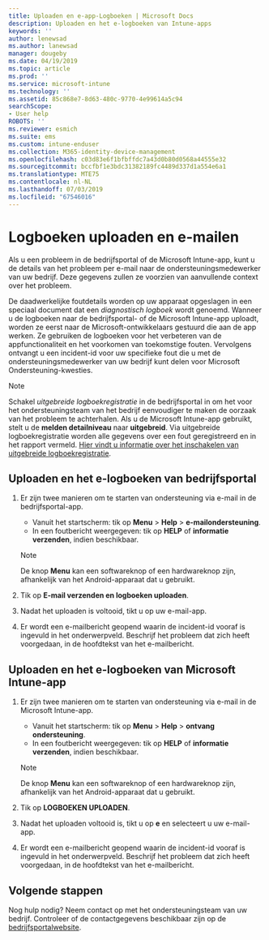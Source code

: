 ```yaml
---
title: Uploaden en e-app-Logboeken | Microsoft Docs
description: Uploaden en het e-logboeken van Intune-apps
keywords: ''
author: lenewsad
ms.author: lanewsad
manager: dougeby
ms.date: 04/19/2019
ms.topic: article
ms.prod: ''
ms.service: microsoft-intune
ms.technology: ''
ms.assetid: 85c868e7-8d63-480c-9770-4e99614a5c94
searchScope:
- User help
ROBOTS: ''
ms.reviewer: esmich
ms.suite: ems
ms.custom: intune-enduser
ms.collection: M365-identity-device-management
ms.openlocfilehash: c03d83e6f1bfbffdc7a43d0b80d0568a44555e32
ms.sourcegitcommit: bccfbf1e3bdc31382189fc4489d337d1a554e6a1
ms.translationtype: MTE75
ms.contentlocale: nl-NL
ms.lasthandoff: 07/03/2019
ms.locfileid: "67546016"
---
```

# <a name="upload-and-email-logs"></a>Logboeken uploaden en e-mailen  

Als u een probleem in de bedrijfsportal of de Microsoft Intune-app, kunt u de details van het probleem per e-mail naar de ondersteuningsmedewerker van uw bedrijf. Deze gegevens zullen ze voorzien van aanvullende context over het probleem.  

De daadwerkelijke foutdetails worden op uw apparaat opgeslagen in een speciaal document dat een _diagnostisch logboek_ wordt genoemd. Wanneer u de logboeken naar de bedrijfsportal- of de Microsoft Intune-app uploadt, worden ze eerst naar de Microsoft-ontwikkelaars gestuurd die aan de app werken. Ze gebruiken de logboeken voor het verbeteren van de appfunctionaliteit en het voorkomen van toekomstige fouten. Vervolgens ontvangt u een incident-id voor uw specifieke fout die u met de ondersteuningsmedewerker van uw bedrijf kunt delen voor Microsoft Ondersteuning-kwesties.  

> [!Note]
> Schakel _uitgebreide logboekregistratie_ in de bedrijfsportal in om het voor het ondersteuningsteam van het bedrijf eenvoudiger te maken de oorzaak van het probleem te achterhalen. Als u de Microsoft Intune-app gebruikt, stelt u de **melden detailniveau** naar **uitgebreid**. Via uitgebreide logboekregistratie worden alle gegevens over een fout geregistreerd en in het rapport vermeld. [Hier vindt u informatie over het inschakelen van uitgebreide logboekregistratie](use-verbose-logging-to-help-your-it-administrator-fix-device-issues-android.md).  

## <a name="upload-and-email-logs-from-company-portal"></a>Uploaden en het e-logboeken van bedrijfsportal  

1. Er zijn twee manieren om te starten van ondersteuning via e-mail in de bedrijfsportal-app.
    * Vanuit het startscherm: tik op **Menu** > **Help** > **e-mailondersteuning**.  
    * In een foutbericht weergegeven: tik op **HELP** of **informatie verzenden**, indien beschikbaar.  

    > [!NOTE]
    > De knop **Menu** kan een softwareknop of een hardwareknop zijn, afhankelijk van het Android-apparaat dat u gebruikt.  

3. Tik op **E-mail verzenden en logboeken uploaden**.  
4. Nadat het uploaden is voltooid, tikt u op uw e-mail-app. 
5. Er wordt een e-mailbericht geopend waarin de incident-id vooraf is ingevuld in het onderwerpveld. Beschrijf het probleem dat zich heeft voorgedaan, in de hoofdtekst van het e-mailbericht.    


## <a name="upload-and-email-logs-from-microsoft-intune-app"></a>Uploaden en het e-logboeken van Microsoft Intune-app   

1. Er zijn twee manieren om te starten van ondersteuning via e-mail in de Microsoft Intune-app.  
    * Vanuit het startscherm: tik op **Menu** > **Help** > **ontvang ondersteuning**.  
    * In een foutbericht weergegeven: tik op **HELP** of **informatie verzenden**, indien beschikbaar.  

    > [!NOTE]
    > De knop **Menu** kan een softwareknop of een hardwareknop zijn, afhankelijk van het Android-apparaat dat u gebruikt.

3. Tik op **LOGBOEKEN UPLOADEN**.  
4. Nadat het uploaden voltooid is, tikt u op **e** en selecteert u uw e-mail-app.  
5. Er wordt een e-mailbericht geopend waarin de incident-id vooraf is ingevuld in het onderwerpveld. Beschrijf het probleem dat zich heeft voorgedaan, in de hoofdtekst van het e-mailbericht.  

## <a name="next-steps"></a>Volgende stappen  

Nog hulp nodig? Neem contact op met het ondersteuningsteam van uw bedrijf. Controleer of de contactgegevens beschikbaar zijn op de [bedrijfsportalwebsite](https://go.microsoft.com/fwlink/?linkid=2010980).
